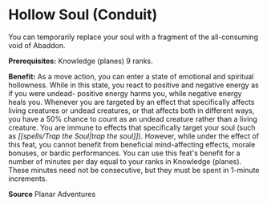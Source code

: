 ﻿---
cssclass: [feats]

---
# Hollow Soul (Conduit)

You can temporarily replace your soul with a fragment of the all-consuming void of Abaddon.

**Prerequisites:** Knowledge (planes) 9 ranks.

**Benefit:** As a move action, you can enter a state of emotional and spiritual hollowness. While in this state, you react to positive and negative energy as if you were undead- positive energy harms you, while negative energy heals you. Whenever you are targeted by an effect that specifically affects living creatures or undead creatures, or that affects both in different ways, you have a 50% chance to count as an undead creature rather than a living creature. You are immune to effects that specifically target your soul (such as _[[spells/Trap the Soul|trap the soul]]_). However, while under the effect of this feat, you cannot benefit from beneficial mind-affecting effects, morale bonuses, or bardic performances. You can use this feat's benefit for a number of minutes per day equal to your ranks in Knowledge (planes). These minutes need not be consecutive, but they must be spent in 1-minute increments.

**Source** Planar Adventures